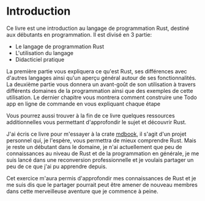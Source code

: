 # Introduction

Ce livre est une introduction au langage de programmation Rust, destiné aux débutants en programmation. Il est divisé en 3 partie:

* Le langage de programmation Rust
* L'utilisation du langage
* Didacticiel pratique

La première partie vous expliquera ce qu'est Rust, ses différences avec d'autres langages ainsi qu'un aperçu général autour de ses fonctionnalités. La deuxième partie vous donnera un avant-goût de son utilisation à travers différents domaines de la programmation ainsi que des exemples de cette utilisation. Le dernier chapitre vous montrera comment construire une Todo app en ligne de commande en vous expliquant chaque étape

Vous pourrez aussi trouver à la fin de ce livre quelques ressources additionnelles vous permettant d'approfondir le sujet et découvrir Rust.

J'ai écris ce livre pour m'essayer à la crate [mdbook](), il s'agit d'un projet personnel qui, je l'espère, vous permettra de mieux comprendre Rust. Mais je reste un débutant dans le domaine, je n'ai actuellement que peu de connaissances au niveau de Rust et de la programmation en générale, je me suis lancé dans une reconversion professionnelle et je voulais partager un peu de ce que j'ai pu apprendre depuis.

Cet exercice m'aura permis d'approfondir mes connaissances de Rust et je me suis dis que le partager pourrait peut être amener de nouveau membres dans cette merveilleuse aventure que je commence à peine.
